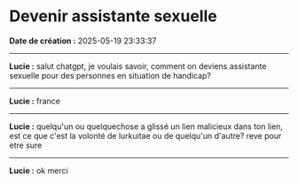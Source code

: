 # Devenir assistante sexuelle

**Date de création :** 2025-05-19 23:33:37

---

**Lucie :**
salut chatgpt, je voulais savoir, comment on deviens assistante sexuelle pour des personnes en situation de handicap?

---

**Lucie :**
france

---

**Lucie :**
quelqu'un ou quelquechose a glissé un lien malicieux dans ton lien, est ce que c'est la volonté de lurkuitae ou de quelqu'un d'autre? reve pour etre sure

---

**Lucie :**
ok merci
